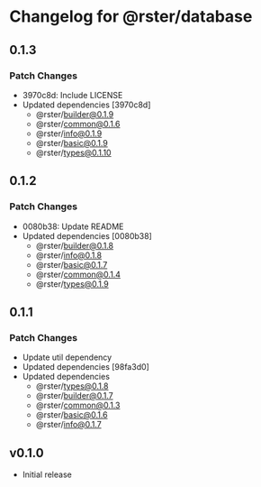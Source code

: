 # Changelog for @rster/database

## 0.1.3

### Patch Changes

- 3970c8d: Include LICENSE
- Updated dependencies [3970c8d]
  - @rster/builder@0.1.9
  - @rster/common@0.1.6
  - @rster/info@0.1.9
  - @rster/basic@0.1.9
  - @rster/types@0.1.10

## 0.1.2

### Patch Changes

- 0080b38: Update README
- Updated dependencies [0080b38]
  - @rster/builder@0.1.8
  - @rster/info@0.1.8
  - @rster/basic@0.1.7
  - @rster/common@0.1.4
  - @rster/types@0.1.9

## 0.1.1

### Patch Changes

- Update util dependency
- Updated dependencies [98fa3d0]
- Updated dependencies
  - @rster/types@0.1.8
  - @rster/builder@0.1.7
  - @rster/common@0.1.3
  - @rster/basic@0.1.6
  - @rster/info@0.1.7

## v0.1.0

- Initial release
